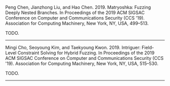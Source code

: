 Peng Chen, Jianzhong Liu, and Hao Chen. 2019. Matryoshka: Fuzzing Deeply Nested Branches. In Proceedings of the 2019 ACM SIGSAC Conference on Computer and Communications Security (CCS '19). Association for Computing Machinery, New York, NY, USA, 499–513.

TODO.

<hr/>

Mingi Cho, Seoyoung Kim, and Taekyoung Kwon. 2019. Intriguer: Field-Level Constraint Solving for Hybrid Fuzzing. In Proceedings of the 2019 ACM SIGSAC Conference on Computer and Communications Security (CCS '19). Association for Computing Machinery, New York, NY, USA, 515–530.

TODO.

<hr/>
